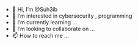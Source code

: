 - 👋 Hi, I’m @Suh3ib
- 👀 I’m interested in cybersecurity , programming 
- 🌱 I’m currently learning ...
- 💞️ I’m looking to collaborate on ...
- 📫 How to reach me ...

<!---
Suh3ib/Suh3ib is a ✨ special ✨ repository because its `README.md` (this file) appears on your GitHub profile.
You can click the Preview link to take a look at your changes.
--->
